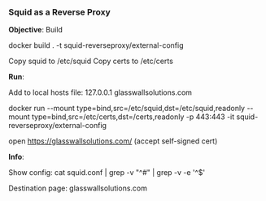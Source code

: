 ### Squid as a Reverse Proxy

**Objective**: Build

docker build . -t squid-reverseproxy/external-config

Copy squid to /etc/squid
Copy certs to /etc/certs

**Run**:

Add to local hosts file: 127.0.0.1 glasswallsolutions.com

docker run --mount type=bind,src=/etc/squid,dst=/etc/squid,readonly --mount type=bind,src=/etc/certs,dst=/certs,readonly -p 443:443 -it squid-reverseproxy/external-config

open https://glasswallsolutions.com/ (accept self-signed cert)

**Info**:

Show config: cat squid.conf | grep -v "^#" | grep -v -e '^$'

Destination page: glasswallsolutions.com